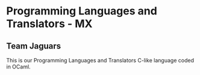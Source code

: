 # Programming Languages and Translators - MX
## Team Jaguars
This is our Programming Languages and Translators C-like language coded in 
OCaml.  
